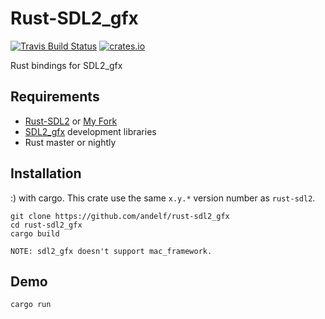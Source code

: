 # Rust-SDL2_gfx

[![Travis Build Status](https://travis-ci.org/andelf/rust-sdl2_gfx.svg?branch=master)](https://travis-ci.org/andelf/rust-sdl2_gfx)
[![crates.io](http://meritbadge.herokuapp.com/sdl2_gfx)](https://crates.io/crates/sdl2_gfx)

Rust bindings for SDL2_gfx

## Requirements

* [Rust-SDL2](https://github.com/AngryLawyer/rust-sdl2) or [My Fork](https://github.com/andelf/rust-sdl2)
* [SDL2_gfx](http://sourceforge.net/projects/sdl2gfx/) development libraries
* Rust master or nightly

## Installation

:) with cargo. This crate use the same ``x.y.*`` version number as ``rust-sdl2``.

```
git clone https://github.com/andelf/rust-sdl2_gfx
cd rust-sdl2_gfx
cargo build
```

    NOTE: sdl2_gfx doesn't support mac_framework.

## Demo

```
cargo run
```
